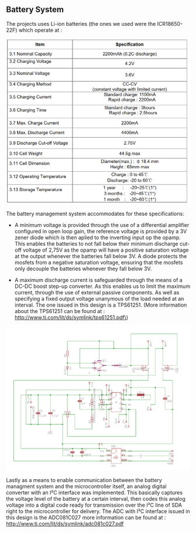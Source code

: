 ## Battery System

The projects uses Li-ion batteries \(the ones we used were the ICR18650-22F\) which operate at :

![](/assets/bat.PNG)

The battery management system accommodates for these specifications:

* A minimum voltage is provided through the use of a differential amplifier configured in open loop gain, the reference voltage is provided by a 3V zener diode which is then aplied to the inverting input op the opamp.
  This enables the batteries to not fall below their minimum discharge cut-off voltage of 2,75V as the opamp will have a positive saturation voltage at the output whenever the batteries fall below 3V. A diode protects the mosfets from a negative saturation voltage, ensuring that the mosfets only decouple the batteries whenever they fall below 3V.

* A maximum discharge current is safeguarded through the means of a DC-DC boost step-up converter. As this enables us to limit the maximum current, through the use of external passive components. As well as specifying a  fixed output voltage unanymous of the load needed at an interval. The one issued in this design is a TPS61251. \(More information about the TPS61251 can be found at : http://www.ti.com/lit/ds/symlink/tps61251.pdf\)

![](/assets/Knipsel.PNG)

Lastly as a means to enable communication between the battery managment system and the microcontroller itself, an analog digital converter with an I²C interface was implemented. This basically captures the voltage level of the battery at a certain interval, then codes this analog voltage into a digital code ready for transmission over the I²C line of SDA right to the microcontroller for delivery. The ADC with I²C interface issued in this design is the  ADC081C027 more information can be found at : http://www.ti.com/lit/ds/symlink/adc081c027.pdf

